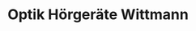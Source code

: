 ---
title: "Optik Hörgeräte Wittmann"
url: /hilpoltstein/optik-hoergeraete-wittmann/
shop: Optiker
---